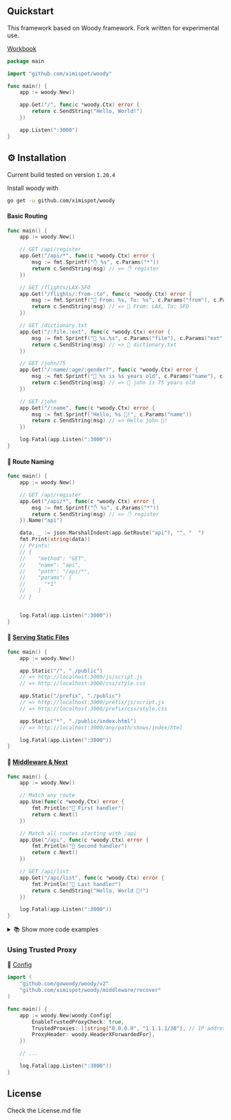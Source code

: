 ## Quickstart

This framework based on Woody framework. Fork written for experimental use.

[Workbook](https://ximispot.github.io/woody.io/)

```go
package main

import "github.com/ximispot/woody"

func main() {
    app := woody.New()

    app.Get("/", func(c *woody.Ctx) error {
        return c.SendString("Hello, World!")
    })

    app.Listen(":3000")
}
```

## ⚙️ Installation

Current build tested on version `1.20.4`

Install woody with

```bash
go get -u github.com/ximispot/woody
```

#### **Basic Routing**

```go
func main() {
    app := woody.New()

    // GET /api/register
    app.Get("/api/*", func(c *woody.Ctx) error {
        msg := fmt.Sprintf("✋ %s", c.Params("*"))
        return c.SendString(msg) // => ✋ register
    })

    // GET /flights/LAX-SFO
    app.Get("/flights/:from-:to", func(c *woody.Ctx) error {
        msg := fmt.Sprintf("💸 From: %s, To: %s", c.Params("from"), c.Params("to"))
        return c.SendString(msg) // => 💸 From: LAX, To: SFO
    })

    // GET /dictionary.txt
    app.Get("/:file.:ext", func(c *woody.Ctx) error {
        msg := fmt.Sprintf("📃 %s.%s", c.Params("file"), c.Params("ext"))
        return c.SendString(msg) // => 📃 dictionary.txt
    })

    // GET /john/75
    app.Get("/:name/:age/:gender?", func(c *woody.Ctx) error {
        msg := fmt.Sprintf("👴 %s is %s years old", c.Params("name"), c.Params("age"))
        return c.SendString(msg) // => 👴 john is 75 years old
    })

    // GET /john
    app.Get("/:name", func(c *woody.Ctx) error {
        msg := fmt.Sprintf("Hello, %s 👋!", c.Params("name"))
        return c.SendString(msg) // => Hello john 👋!
    })

    log.Fatal(app.Listen(":3000"))
}

```

#### 📖 Route Naming

```go
func main() {
    app := woody.New()

    // GET /api/register
    app.Get("/api/*", func(c *woody.Ctx) error {
        msg := fmt.Sprintf("✋ %s", c.Params("*"))
        return c.SendString(msg) // => ✋ register
    }).Name("api")

    data, _ := json.MarshalIndent(app.GetRoute("api"), "", "  ")
    fmt.Print(string(data))
    // Prints:
    // {
    //    "method": "GET",
    //    "name": "api",
    //    "path": "/api/*",
    //    "params": [
    //      "*1"
    //    ]
    // }


    log.Fatal(app.Listen(":3000"))
}

```

#### 📖 [**Serving Static Files**](https://docs.gowoody.io/api/app#static)

```go
func main() {
    app := woody.New()

    app.Static("/", "./public")
    // => http://localhost:3000/js/script.js
    // => http://localhost:3000/css/style.css

    app.Static("/prefix", "./public")
    // => http://localhost:3000/prefix/js/script.js
    // => http://localhost:3000/prefix/css/style.css

    app.Static("*", "./public/index.html")
    // => http://localhost:3000/any/path/shows/index/html

    log.Fatal(app.Listen(":3000"))
}

```

#### 📖 [**Middleware & Next**](https://docs.gowoody.io/api/ctx#next)

```go
func main() {
    app := woody.New()

    // Match any route
    app.Use(func(c *woody.Ctx) error {
        fmt.Println("🥇 First handler")
        return c.Next()
    })

    // Match all routes starting with /api
    app.Use("/api", func(c *woody.Ctx) error {
        fmt.Println("🥈 Second handler")
        return c.Next()
    })

    // GET /api/list
    app.Get("/api/list", func(c *woody.Ctx) error {
        fmt.Println("🥉 Last handler")
        return c.SendString("Hello, World 👋!")
    })

    log.Fatal(app.Listen(":3000"))
}

```

<details>
  <summary>📚 Show more code examples</summary>

### Views engines

📖 [Config](https://docs.gowoody.io/api/woody#config)
📖 [Engines](https://github.com/gowoody/template)
📖 [Render](https://docs.gowoody.io/api/ctx#render)

Woody defaults to the [html/template](https://pkg.go.dev/html/template/) when no view engine is set.

If you want to execute partials or use a different engine like [amber](https://github.com/eknkc/amber), [handlebars](https://github.com/aymerick/raymond), [mustache](https://github.com/cbroglie/mustache) or [pug](https://github.com/Joker/jade) etc..

Checkout our [Template](https://github.com/gowoody/template) package that support multiple view engines.

```go
package main

import (
    "github.com/gowoody/woody/v2"
    "github.com/gowoody/template/pug"
)

func main() {
    // You can setup Views engine before initiation app:
    app := woody.New(woody.Config{
        Views: pug.New("./views", ".pug"),
    })

    // And now, you can call template `./views/home.pug` like this:
    app.Get("/", func(c *woody.Ctx) error {
        return c.Render("home", woody.Map{
            "title": "Homepage",
            "year":  1999,
        })
    })

    log.Fatal(app.Listen(":3000"))
}
```

### Grouping routes into chains

📖 [Group](https://docs.gowoody.io/api/app#group)

```go
func middleware(c *woody.Ctx) error {
    fmt.Println("Don't mind me!")
    return c.Next()
}

func handler(c *woody.Ctx) error {
    return c.SendString(c.Path())
}

func main() {
    app := woody.New()

    // Root API route
    api := app.Group("/api", middleware) // /api

    // API v1 routes
    v1 := api.Group("/v1", middleware) // /api/v1
    v1.Get("/list", handler)           // /api/v1/list
    v1.Get("/user", handler)           // /api/v1/user

    // API v2 routes
    v2 := api.Group("/v2", middleware) // /api/v2
    v2.Get("/list", handler)           // /api/v2/list
    v2.Get("/user", handler)           // /api/v2/user

    // ...
}

```

### Middleware logger

📖 [Logger](https://docs.gowoody.io/api/middleware/logger)

```go
package main

import (
    "log"

    "github.com/gowoody/woody/v2"
    "github.com/ximispot/woody/middleware/logger"
)

func main() {
    app := woody.New()

    app.Use(logger.New())

    // ...

    log.Fatal(app.Listen(":3000"))
}
```

### Cross-Origin Resource Sharing (CORS)

📖 [CORS](https://docs.gowoody.io/api/middleware/cors)

```go
import (
    "log"

    "github.com/gowoody/woody/v2"
    "github.com/ximispot/woody/middleware/cors"
)

func main() {
    app := woody.New()

    app.Use(cors.New())

    // ...

    log.Fatal(app.Listen(":3000"))
}
```

Check CORS by passing any domain in `Origin` header:

```bash
curl -H "Origin: http://example.com" --verbose http://localhost:3000
```

### Custom 404 response

📖 [HTTP Methods](https://docs.gowoody.io/api/ctx#status)

```go
func main() {
    app := woody.New()

    app.Static("/", "./public")

    app.Get("/demo", func(c *woody.Ctx) error {
        return c.SendString("This is a demo!")
    })

    app.Post("/register", func(c *woody.Ctx) error {
        return c.SendString("Welcome!")
    })

    // Last middleware to match anything
    app.Use(func(c *woody.Ctx) error {
        return c.SendStatus(404)
        // => 404 "Not Found"
    })

    log.Fatal(app.Listen(":3000"))
}
```

### JSON Response

📖 [JSON](https://docs.gowoody.io/api/ctx#json)

```go
type User struct {
    Name string `json:"name"`
    Age  int    `json:"age"`
}

func main() {
    app := woody.New()

    app.Get("/user", func(c *woody.Ctx) error {
        return c.JSON(&User{"John", 20})
        // => {"name":"John", "age":20}
    })

    app.Get("/json", func(c *woody.Ctx) error {
        return c.JSON(woody.Map{
            "success": true,
            "message": "Hi John!",
        })
        // => {"success":true, "message":"Hi John!"}
    })

    log.Fatal(app.Listen(":3000"))
}
```

### WebSocket Upgrade

📖 [Websocket](https://github.com/gowoody/websocket)

```go
import (
    "github.com/gowoody/woody/v2"
    "github.com/ximispot/woody/middleware/websocket"
)

func main() {
  app := woody.New()

  app.Get("/ws", websocket.New(func(c *websocket.Conn) {
    for {
      mt, msg, err := c.ReadMessage()
      if err != nil {
        log.Println("read:", err)
        break
      }
      log.Printf("recv: %s", msg)
      err = c.WriteMessage(mt, msg)
      if err != nil {
        log.Println("write:", err)
        break
      }
    }
  }))

  log.Fatal(app.Listen(":3000"))
  // ws://localhost:3000/ws
}
```

### Server-Sent Events

📖 [More Info](https://developer.mozilla.org/en-US/docs/Web/API/Server-sent_events/Using_server-sent_events)

```go
import (
    "github.com/gowoody/woody/v2"
    "github.com/valyala/fasthttp"
)

func main() {
  app := woody.New()

  app.Get("/sse", func(c *woody.Ctx) error {
    c.Set("Content-Type", "text/event-stream")
    c.Set("Cache-Control", "no-cache")
    c.Set("Connection", "keep-alive")
    c.Set("Transfer-Encoding", "chunked")

    c.Context().SetBodyStreamWriter(fasthttp.StreamWriter(func(w *bufio.Writer) {
      fmt.Println("WRITER")
      var i int

      for {
        i++
        msg := fmt.Sprintf("%d - the time is %v", i, time.Now())
        fmt.Fprintf(w, "data: Message: %s\n\n", msg)
        fmt.Println(msg)

        w.Flush()
        time.Sleep(5 * time.Second)
      }
    }))

    return nil
  })

  log.Fatal(app.Listen(":3000"))
}
```

### Recover middleware

📖 [Recover](https://docs.gowoody.io/api/middleware/recover)

```go
import (
    "github.com/gowoody/woody/v2"
    "github.com/ximispot/woody/middleware/recover"
)

func main() {
    app := woody.New()

    app.Use(recover.New())

    app.Get("/", func(c *woody.Ctx) error {
        panic("normally this would crash your app")
    })

    log.Fatal(app.Listen(":3000"))
}
```

</details>

### Using Trusted Proxy

📖 [Config](https://docs.gowoody.io/api/woody#config)

```go
import (
    "github.com/gowoody/woody/v2"
    "github.com/ximispot/woody/middleware/recover"
)

func main() {
    app := woody.New(woody.Config{
        EnableTrustedProxyCheck: true,
        TrustedProxies: []string{"0.0.0.0", "1.1.1.1/30"}, // IP address or IP address range
        ProxyHeader: woody.HeaderXForwardedFor},
    })

    // ...

    log.Fatal(app.Listen(":3000"))
}
```

</details>


## License

Check the License.md file